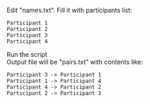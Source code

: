 Edit "names.txt". Fill it with participants list:
```
Participant 1
Participant 2
Participant 3
Participant 4
```
Run the script <br>
Output file will be "pairs.txt" with contents like:
```
Participant 3 -> Participant 1
Participant 1 -> Participant 4
Participant 4 -> Participant 2
Participant 2 -> Participant 3
```
